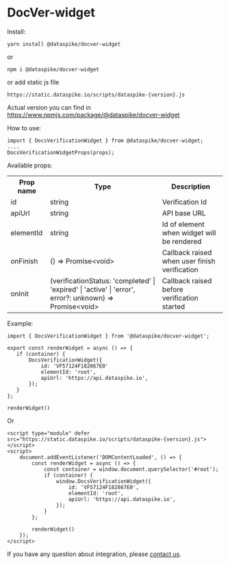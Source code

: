 # DocVer-widget

Install:

``` 
yarn install @dataspike/docver-widget
 ```
or
 ``` 
npm i @dataspike/docver-widget
 ```
or add static js file

 ``` 
https://static.dataspike.io/scripts/dataspike-{version}.js
 ```
Actual version you can find in https://www.npmjs.com/package/@dataspike/docver-widget

How to use:

``` 
import { DocsVerificationWidget } from @dataspike/docver-widget;
....
DocsVerificationWidgetProps(props);
 ```

Available props:

<table>
    <tr>
        <th>Prop name</th>
        <th>Type</th>
        <th>Description</th>
    </tr>
    <tr>
        <td>id</td>
        <td>string</td>
        <td>Verification Id</td>
    </tr>
    <tr>
        <td>apiUrl</td>
        <td>string</td>
        <td>API base URL</td>
    </tr>
    <tr>
        <td>elementId</td>
        <td>string</td>
        <td>Id of element when widget will be rendered</td>
    </tr>
    <tr>
        <td>onFinish</td>
        <td>() => Promise&lt;void&gt;</td>
        <td>Callback raised when user finish verification</td>
    </tr>
    <tr>
        <td>onInit</td>
        <td>(verificationStatus: 'completed' | 'expired' | 'active' | 'error', error?: unknown) => Promise&lt;void&gt;</td>
        <td>Callback raised before verification started</td>
    </tr>
</table>

Example:
 ```
import { DocsVerificationWidget } from '@dataspike/docver-widget';

export const renderWidget = async () => {
    if (container) {
        DocsVerificationWidget({
            id: 'VF57124F182867E0'
            elementId: 'root',
            apiUrl: 'https://api.dataspike.io',
        });
    }
};

renderWidget()
 ```

Or 

```
<script type="module" defer src="https://static.dataspike.io/scripts/dataspike-{version}.js"></script>
<script>
    document.addEventListener('DOMContentLoaded', () => {
        const renderWidget = async () => {
            const container = window.document.querySelector('#root');
            if (container) {
                window.DocsVerificationWidget({
                    id: 'VF57124F182867E0',
                    elementId: 'root',
                    apiUrl: 'https://api.dataspike.io',
                });
            }
        };

        renderWidget()
    });
</script>
```

If you have any question about integration, please [contact us](https://www.dataspike.io/contact-us).

